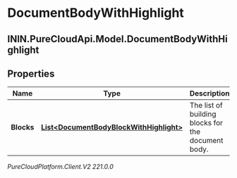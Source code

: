 # DocumentBodyWithHighlight

## ININ.PureCloudApi.Model.DocumentBodyWithHighlight

## Properties

|Name | Type | Description | Notes|
|------------ | ------------- | ------------- | -------------|
| **Blocks** | [**List&lt;DocumentBodyBlockWithHighlight&gt;**](DocumentBodyBlockWithHighlight) | The list of building blocks for the document body. | |



_PureCloudPlatform.Client.V2 221.0.0_
